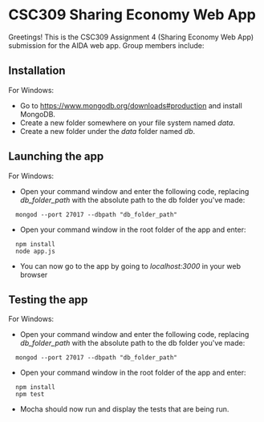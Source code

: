 # CSC309 Sharing Economy Web App
Greetings! This is the CSC309 Assignment 4 (Sharing Economy Web App) submission for the AIDA web app. Group members include:

## Installation
For Windows:
- Go to https://www.mongodb.org/downloads#production and install MongoDB.
- Create a new folder somewhere on your file system named <i>data</i>.
- Create a new folder under the <i>data</i> folder named <i>db</i>.

## Launching the app
For Windows:
- Open your command window and enter the following code, replacing <i>db_folder_path</i> with the absolute path to the db folder you've made:
~~~
  mongod --port 27017 --dbpath "db_folder_path"
~~~
- Open your command window in the root folder of the app and enter:
~~~
  npm install
  node app.js
~~~
- You can now go to the app by going to <i>localhost:3000</i> in your web browser

## Testing the app
For Windows:
- Open your command window and enter the following code, replacing <i>db_folder_path</i> with the absolute path to the db folder you've made:
~~~
  mongod --port 27017 --dbpath "db_folder_path"
~~~
- Open your command window in the root folder of the app and enter:
~~~
  npm install
  npm test
~~~
- Mocha should now run and display the tests that are being run.

